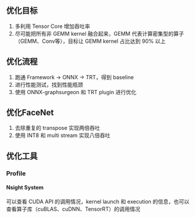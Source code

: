 ## 优化目标

1. 多利用 Tensor Core 增加吞吐率
2. 尽可能把所有非 GEMM kernel 融合起来，GEMM 代表计算密集型的算子（GEMM、Conv等），目标让 GEMM kernel 占比达到 90% 以上
## 优化流程

1. 跑通 Framework -> ONNX -> TRT，得到 baseline
2. 进行性能测试，找到性能瓶颈
3. 使用 ONNX-graphsurgeon 和 TRT plugin 进行优化
## 优化FaceNet

1. 去除重复的 transpose 实现两倍吞吐
2. 使用 INT8 和 multi stream 实现八倍吞吐
## 优化工具
### Profile
#### Nsight System

可以查看 CUDA API 的调用情况，kernel launch 和 execution 的信息，也可以查看算子库（cuBLAS、cuDNN、TensorRT）的调用情况
